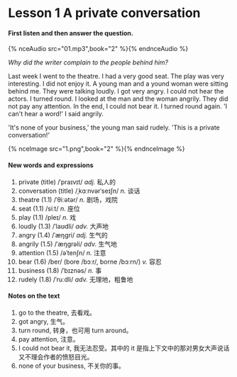 # Lesson 1 A private conversation

#### First listen and then answer the question.

{% nceAudio src="01.mp3",book="2" %}{% endnceAudio %}

*Why did the writer complain to the people behind him?*

Last week I went to the theatre. I had a very good seat. The play was very interesting. I did not enjoy it. A young man and a yound woman were sitting behind me. They were talking loudly. I got very angry. I could not hear the actors. I turned round. I looked at the man and the woman angrily. They did not pay any attention. In the end, I could not bear it. I turned round again. 'I can't hear a word!' I said angrily.

'It's none of your business,' the young man said rudely. 'This is a private conversation!'

{% nceImage src="1.png",book="2" %}{% endnceImage %}

#### New words and expressions

1. private (title) /ˈpraɪvɪt/ *adj.* 私人的
2. conversation (title) /ˌkɑːnvərˈseɪʃn/ *n.* 谈话
3. theatre (1.1) /ˈθiːətər/ *n.* 剧场，戏院
4. seat (1.1) /siːt/ *n.* 座位
5. play (1.1) /pleɪ/ *n.* 戏
6. loudly (1.3) /ˈlaʊdli/ *adv.* 大声地
7. angry (1.4) /ˈæŋɡri/ *adj.* 生气的
8. angrily (1.5) /ˈæŋgrəli/ *adv.* 生气地
9. attention (1.5) /əˈtenʃn/ *n.* 注意
10. bear (1.6) /ber/ (bore /bɔːr/, borne /bɔːrn/) *v.* 容忍
11. business (1.8) /ˈbɪznəs/ *n.* 事
12. rudely (1.8) /ˈruːdli/ *adv.* 无理地，粗鲁地

#### Notes on the text

1. go to the theatre, 去看戏。
2. got angry, 生气。
3. turn round, 转身，也可用 turn around。
4. pay attention, 注意。
5. I could not bear it, 我无法忍受。其中的 it 是指上下文中的那对男女大声说话又不理会作者的愤怒目光。
6. none of your business, 不关你的事。
